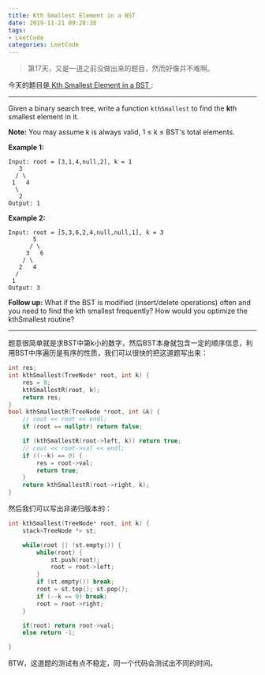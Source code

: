 ```yaml
---
title: Kth Smallest Element in a BST
date: 2019-11-21 09:28:38
tags:
- LeetCode
categories: LeetCode
---
```


> 第17天，又是一道之前没做出来的题目，然而好像并不难啊。

今天的题目是[ Kth Smallest Element in a BST ]( https://leetcode.com/problems/kth-smallest-element-in-a-bst/ ):

---

Given a binary search tree, write a function `kthSmallest` to find the **k**th smallest element in it.

**Note:**
You may assume k is always valid, 1 ≤ k ≤ BST's total elements.

**Example 1:**

```
Input: root = [3,1,4,null,2], k = 1
   3
  / \
 1   4
  \
   2
Output: 1
```

**Example 2:**

```
Input: root = [5,3,6,2,4,null,null,1], k = 3
       5
      / \
     3   6
    / \
   2   4
  /
 1
Output: 3
```

**Follow up:**
What if the BST is modified (insert/delete operations) often and you need to find the kth smallest frequently? How would you optimize the kthSmallest routine?

---

题意很简单就是求BST中第k小的数字，然后BST本身就包含一定的顺序信息，利用BST中序遍历是有序的性质，我们可以很快的把这道题写出来：

```c++
int res;
int kthSmallest(TreeNode* root, int k) {
    res = 0;
    kthSmallestR(root, k);
    return res;
}
bool kthSmallestR(TreeNode *root, int &k) {
    // cout << root << endl;
    if (root == nullptr) return false;

    if (kthSmallestR(root->left, k)) return true;
    // cout << root->val << endl;
    if ((--k) == 0) {
        res = root->val;
        return true;
    }
    return kthSmallestR(root->right, k);
}
```

然后我们可以写出非递归版本的：

```c++
int kthSmallest(TreeNode* root, int k) {
    stack<TreeNode *> st;

    while(root || !st.empty()) {
        while(root) {
            st.push(root);
            root = root->left;
        }
        if (st.empty()) break;
        root = st.top(); st.pop();
        if (--k == 0) break;
        root = root->right;
    }

    if(root) return root->val;
    else return -1;

}
```

BTW，这道题的测试有点不稳定，同一个代码会测试出不同的时间。